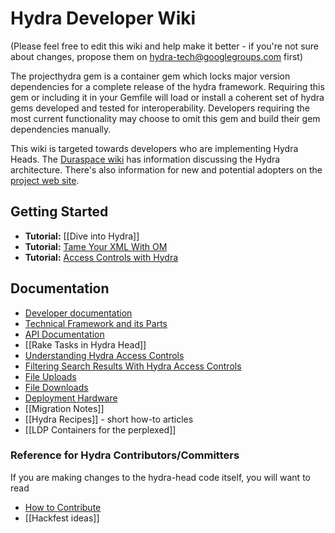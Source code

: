 # Hydra Developer Wiki
(Please feel free to edit this wiki and help make it better - if you're not sure about changes, propose them on hydra-tech@googlegroups.com first)

The projecthydra gem is a container gem which locks major version dependencies for a complete release of the hydra framework.  Requiring this gem or including it in your Gemfile will load or install a coherent set of hydra gems developed and tested for interoperability.  Developers requiring the most current functionality may choose to omit this gem and build their gem dependencies manually.

This wiki is targeted towards developers who are implementing Hydra Heads. The [Duraspace wiki](http://wiki.duraspace.org/display/hydra/) has information discussing the Hydra architecture. There's also information for new and potential adopters on the [project web site](http://projecthydra.org).

## Getting Started

- **Tutorial:** [[Dive into Hydra]]
- **Tutorial:** [Tame Your XML With OM](https://github.com/projecthydra/om/wiki/Tame-your-XML-with-OM)
- **Tutorial:** [Access Controls with Hydra](https://github.com/projecthydra/hydra-head/wiki/Access-Controls-with-Hydra)


## Documentation

- [Developer documentation](https://github.com/projecthydra/hydra/wiki/For-Developers)
- [Technical Framework and its Parts](https://wiki.duraspace.org/display/hydra/Technical+Framework+and+its+Parts)
- [API Documentation](http://rdoc.info/github/projecthydra/hydra-head/)
- [[Rake Tasks in Hydra Head]]
- [Understanding Hydra Access Controls](https://github.com/projecthydra/hydra-head/wiki/Access-Controls)
- [Filtering Search Results With Hydra Access Controls](https://github.com/projecthydra/hydra-head/wiki/Filtering-search-results-with-hydra-access-controls)
- [File Uploads](https://github.com/projecthydra/hydra-head/wiki/File-uploads)
- [File Downloads](https://github.com/projecthydra/hydra-head/wiki/File-downloads)
- [Deployment Hardware](https://wiki.duraspace.org/display/hydra/Deployment+Hardware+Information)
- [[Migration Notes]]
- [[Hydra Recipes]] - short how-to articles
- [[LDP Containers for the perplexed]]

### Reference for Hydra Contributors/Committers

If you are making changes to the hydra-head code itself, you will want to read

- [How to Contribute](https://github.com/projecthydra/hydra/blob/master/CONTRIBUTING.md)
- [[Hackfest ideas]]
